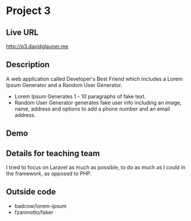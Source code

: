 # Project 3

## Live URL
<http://p3.davidglauner.me>

## Description
A web application called Developer's Best Friend which includes a Lorem Ipsum Generator and a Random User Generator.
* Lorem Ipsum Generates 1 - 10 paragraphs of fake text.
* Random User Generator generates fake user info including an image, name, address and options to add a phone number and an email address.

## Demo


## Details for teaching team
I tried to focus on Laravel as much as possible, to do as much as I could in the framework, as opposed to PHP.

## Outside code
* badcow/lorem-ipsum
* fzaninotto/faker